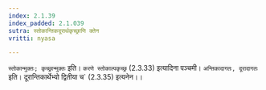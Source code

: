 ```yaml
---
index: 2.1.39
index_padded: 2.1.039
sutra: स्तोकान्तिकदूरार्थकृच्छ्राणि क्तेन
vritti: nyasa

---
```

`स्तोकान्मुक्तः; कृच्छ्रान्मुक्तः` इति। `करणे स्तोकाल्पकृच्छ्र` (2.3.33) इत्यादिना पञ्चमी। `अन्तिकादागतः, दूरादागतः` इति। दूरान्तिकार्थेभ्यो द्वितीया च` (2.3.35) इत्यनेन।।